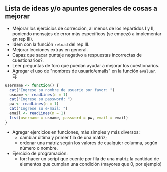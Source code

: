 Lista de ideas y/o apuntes generales de cosas a mejorar 
-------------------------------------------------------

* Mejorar los ejercicios de corrección, al menos de los repartidos I y II, poniendo mensajes de error más específicos (se empezó a implementar en rep III).
* Ídem con la función `reload` del rep III.
* Mejorar lecciones extras en general.
* Capaz que sacar puntaje negativo a respuestas incorrectas de cuestionarios?.
* Leer preguntas de foro que puedan ayudar a mejorar los cuestionarios.
* Agregar el uso de "nombres de usuario/emails" en la función `evaluar`. Ej:

```r
username <- function() {
  cat("Ingrese su nombre de usuario por favor: ")
  usname <- readLines(n = 1)
  cat("Ingrese su password: ")
  pw <- readLines(n = 1)
  cat("Ingrese su e-mail: ")
  email <- readLines(n = 1)
  list(username = usname, password = pw, email = email)
}
```

* Agregar ejercicios en funciones, más simples y más diversos:
  - cambiar última y primer fila de una matriz; 
  - ordenar una matriz según los valores de cualquier columna, según número o nombre.
* Ejercicio de programación:
  - for: hacer un script que cuente por fila de una matriz la cantidad de elementos que cumplan una condición (mayores que 0, por ejemplo)


